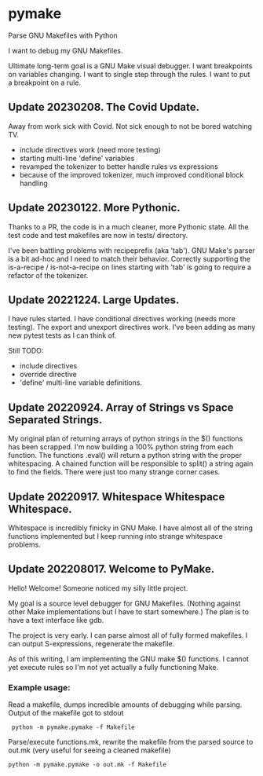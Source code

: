 pymake
======

Parse GNU Makefiles with Python

I want to debug my GNU Makefiles.

Ultimate long-term goal is a GNU Make visual debugger. I want breakpoints on variables changing. I want to single step through the rules. I want to put a breakpoint on a rule.

## Update 20230208. The Covid Update.

Away from work sick with Covid. Not sick enough to not be bored watching TV. 
* include directives work (need more testing)
* starting multi-line 'define' variables
* revamped the tokenizer to better handle rules vs expressions
* because of the improved tokenizer, much improved conditional block handling

## Update 20230122. More Pythonic.

Thanks to a PR, the code is in a much cleaner, more Pythonic state. All the test code and test makefiles are now in tests/ directory. 

I've been battling problems with recipeprefix (aka 'tab').  GNU Make's parser is a bit ad-hoc and I need to match their behavior. Correctly supporting the is-a-recipe / is-not-a-recipe on lines starting with 'tab' is going to require a refactor of the tokenizer.

## Update 20221224. Large Updates.

I have rules started. I have conditional directives working (needs more
testing).  The export and unexport directives work.  I've been adding as many
new pytest tests as I can think of.

Still TODO: 
* include directives 
* override directive
* 'define' multi-line variable definitions.

## Update 20220924. Array of Strings vs Space Separated Strings.

My original plan of returning arrays of python strings in the $() functions has
been scrapped. I'm now building a 100% python string from each function. The
functions .eval() will return a python string with the proper whitespacing. A
chained function will be responsible to split() a string again to find the
fields. There were just too many strange corner cases.

## Update 20220917. Whitespace Whitespace Whitespace.

Whitespace is incredibly finicky in GNU Make.  I have almost all of the string functions implemented but I keep running into strange whitespace problems.

## Update 202208017.  Welcome to PyMake. 

Hello! Welcome! Someone noticed my silly little project.

My goal is a source level debugger for GNU Makefiles. (Nothing against other Make implementations but I have to start somewhere.) The plan is to have a text interface like gdb.

The project is very early. I can parse almost all of fully formed makefiles.  I can output S-expressions, regenerate the makefile. 

As of this writing, I am implementing the GNU make $() functions. I cannot yet execute rules so I'm not yet actually a fully functioning Make.

### Example usage:


Read a makefile, dumps incredible amounts of debugging while parsing. Output of the makefile got to stdout

     python -m pymake.pymake -f Makefile

Parse/execute functions.mk, rewrite the makefile from the parsed source to out.mk (very useful for seeing a cleaned makefile)

    python -m pymake.pymake -o out.mk -f Makefile
